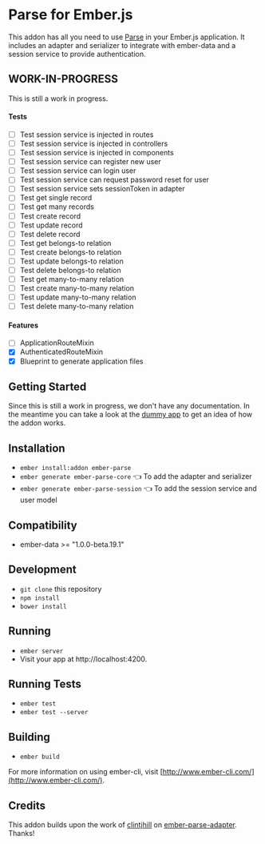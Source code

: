 # Parse for Ember.js

This addon has all you need to use [Parse](https://parse.com/) in your Ember.js application. It includes an adapter and serializer to integrate with ember-data and a session service to provide authentication.

## WORK-IN-PROGRESS
This is still a work in progress.

#### Tests
- [ ] Test session service is injected in routes
- [ ] Test session service is injected in controllers
- [ ] Test session service is injected in components
- [ ] Test session service can register new user
- [ ] Test session service can login user
- [ ] Test session service can request password reset for user
- [ ] Test session service sets sessionToken in adapter
- [ ] Test get single record
- [ ] Test get many records
- [ ] Test create record
- [ ] Test update record
- [ ] Test delete record
- [ ] Test get belongs-to relation
- [ ] Test create belongs-to relation
- [ ] Test update belongs-to relation
- [ ] Test delete belongs-to relation
- [ ] Test get many-to-many relation
- [ ] Test create many-to-many relation
- [ ] Test update many-to-many relation
- [ ] Test delete many-to-many relation

#### Features
- [ ] ApplicationRouteMixin
- [X] AuthenticatedRouteMixin
- [X] Blueprint to generate application files

## Getting Started
Since this is still a work in progress, we don't have any documentation. In the meantime you can take a look at the [dummy app](https://github.com/GetBlimp/ember-parse/tree/master/tests/dummy) to get an idea of how the addon works.

## Installation

* `ember install:addon ember-parse`
* `ember generate ember-parse-core` :point_left: To add the adapter and serializer
* `ember generate ember-parse-session` :point_left: To add the session service and user model

## Compatibility

* ember-data >= "1.0.0-beta.19.1"

## Development

* `git clone` this repository
* `npm install`
* `bower install`

## Running

* `ember server`
* Visit your app at http://localhost:4200.

## Running Tests

* `ember test`
* `ember test --server`

## Building

* `ember build`

For more information on using ember-cli, visit [http://www.ember-cli.com/](http://www.ember-cli.com/).

## Credits
This addon builds upon the work of [clintjhill](https://github.com/clintjhill) on [ember-parse-adapter](https://github.com/clintjhill/ember-parse-adapter). Thanks!
